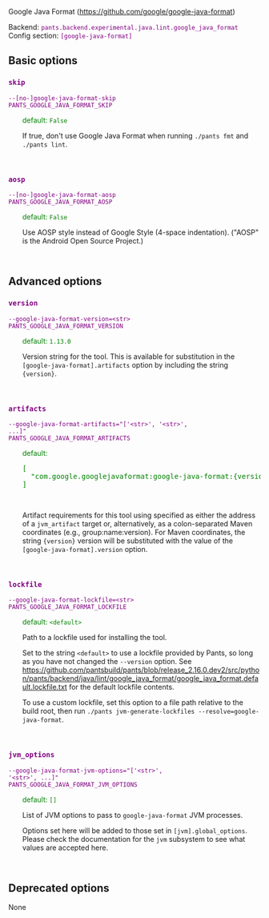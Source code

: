 
Google Java Format (https://github.com/google/google-java-format)

Backend: <span style="color: purple"><code>pants.backend.experimental.java.lint.google_java_format</code></span>
Config section: <span style="color: purple"><code>[google-java-format]</code></span>

## Basic options

<div style="color: purple">

### `skip`

  <code>--[no-]google-java-format-skip</code><br>
  <code>PANTS_GOOGLE_JAVA_FORMAT_SKIP</code><br>
</div>
<div style="padding-left: 2em;">
<span style="color: green">default: <code>False</code></span>

<br>

If true, don't use Google Java Format when running `./pants fmt` and `./pants lint`.
</div>
<br>

<div style="color: purple">

### `aosp`

  <code>--[no-]google-java-format-aosp</code><br>
  <code>PANTS_GOOGLE_JAVA_FORMAT_AOSP</code><br>
</div>
<div style="padding-left: 2em;">
<span style="color: green">default: <code>False</code></span>

<br>

Use AOSP style instead of Google Style (4-space indentation). ("AOSP" is the Android Open Source Project.)
</div>
<br>


## Advanced options

<div style="color: purple">

### `version`

  <code>--google-java-format-version=&lt;str&gt;</code><br>
  <code>PANTS_GOOGLE_JAVA_FORMAT_VERSION</code><br>
</div>
<div style="padding-left: 2em;">
<span style="color: green">default: <code>1.13.0</code></span>

<br>

Version string for the tool. This is available for substitution in the `[google-java-format].artifacts` option by including the string `{version}`.
</div>
<br>

<div style="color: purple">

### `artifacts`

  <code>--google-java-format-artifacts=&quot;['&lt;str&gt;', '&lt;str&gt;', ...]&quot;</code><br>
  <code>PANTS_GOOGLE_JAVA_FORMAT_ARTIFACTS</code><br>
</div>
<div style="padding-left: 2em;">
<span style="color: green">default: <pre>[
  "com.google.googlejavaformat:google-java-format:{version}"
]</pre></span>

<br>

Artifact requirements for this tool using specified as either the address of a `jvm_artifact` target or, alternatively, as a colon-separated Maven coordinates (e.g., group:name:version). For Maven coordinates, the string `{version}` version will be substituted with the value of the `[google-java-format].version` option.
</div>
<br>

<div style="color: purple">

### `lockfile`

  <code>--google-java-format-lockfile=&lt;str&gt;</code><br>
  <code>PANTS_GOOGLE_JAVA_FORMAT_LOCKFILE</code><br>
</div>
<div style="padding-left: 2em;">
<span style="color: green">default: <code>&lt;default&gt;</code></span>

<br>

Path to a lockfile used for installing the tool.

Set to the string `<default>` to use a lockfile provided by Pants, so long as you have not changed the `--version` option. See https://github.com/pantsbuild/pants/blob/release_2.16.0.dev2/src/python/pants/backend/java/lint/google_java_format/google_java_format.default.lockfile.txt for the default lockfile contents.

To use a custom lockfile, set this option to a file path relative to the build root, then run `./pants jvm-generate-lockfiles --resolve=google-java-format`.
</div>
<br>

<div style="color: purple">

### `jvm_options`

  <code>--google-java-format-jvm-options=&quot;['&lt;str&gt;', '&lt;str&gt;', ...]&quot;</code><br>
  <code>PANTS_GOOGLE_JAVA_FORMAT_JVM_OPTIONS</code><br>
</div>
<div style="padding-left: 2em;">
<span style="color: green">default: <code>[]</code></span>

<br>

List of JVM options to pass to `google-java-format` JVM processes.

Options set here will be added to those set in `[jvm].global_options`. Please check the documentation for the `jvm` subsystem to see what values are accepted here.
</div>
<br>


## Deprecated options

None


